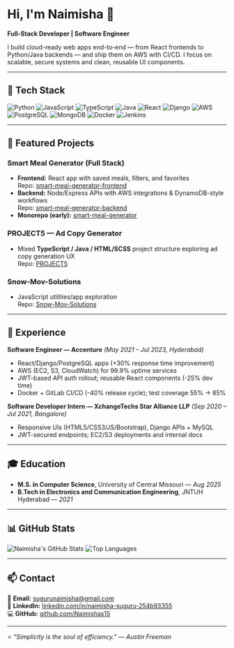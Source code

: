 # Hi, I'm Naimisha 👋

**Full-Stack Developer | Software Engineer**

I build cloud-ready web apps end-to-end — from React frontends to Python/Java backends — and ship them on AWS with CI/CD. I focus on scalable, secure systems and clean, reusable UI components.

---

## 🔧 Tech Stack
![Python](https://img.shields.io/badge/Python-3776AB?logo=python&logoColor=white)
![JavaScript](https://img.shields.io/badge/JavaScript-F7DF1E?logo=javascript&logoColor=black)
![TypeScript](https://img.shields.io/badge/TypeScript-3178C6?logo=typescript&logoColor=white)
![Java](https://img.shields.io/badge/Java-007396?logo=java&logoColor=white)
![React](https://img.shields.io/badge/React-20232A?logo=react&logoColor=61DAFB)
![Django](https://img.shields.io/badge/Django-092E20?logo=django&logoColor=white)
![AWS](https://img.shields.io/badge/AWS-232F3E?logo=amazon-aws&logoColor=FF9900)
![PostgreSQL](https://img.shields.io/badge/PostgreSQL-316192?logo=postgresql&logoColor=white)
![MongoDB](https://img.shields.io/badge/MongoDB-4EA94B?logo=mongodb&logoColor=white)
![Docker](https://img.shields.io/badge/Docker-2496ED?logo=docker&logoColor=white)
![Jenkins](https://img.shields.io/badge/Jenkins-D24939?logo=jenkins&logoColor=white)

---

## 📌 Featured Projects

### Smart Meal Generator (Full Stack)
- **Frontend:** React app with saved meals, filters, and favorites  
  Repo: [smart-meal-generator-frontend](https://github.com/Naimishas15/smart-meal-generator-frontend)  
- **Backend:** Node/Express APIs with AWS integrations & DynamoDB-style workflows  
  Repo: [smart-meal-generator-backend](https://github.com/Naimishas15/smart-meal-generator-backend)  
- **Monorepo (early):** [smart-meal-generator](https://github.com/Naimishas15/smart-meal-generator)

### PROJECT5 — Ad Copy Generator
- Mixed **TypeScript / Java / HTML/SCSS** project structure exploring ad copy generation UX  
  Repo: [PROJECT5](https://github.com/Naimishas15/PROJECT5)

### Snow-Mov-Solutions
- JavaScript utilities/app exploration  
  Repo: [Snow-Mov-Solutions](https://github.com/Naimishas15/Snow-Mov-Solutions)

---

## 💼 Experience
**Software Engineer — Accenture** *(May 2021 – Jul 2023, Hyderabad)*  
- React/Django/PostgreSQL apps (+30% response time improvement)  
- AWS (EC2, S3, CloudWatch) for 99.9% uptime services  
- JWT-based API auth rollout; reusable React components (-25% dev time)  
- Docker + GitLab CI/CD (-40% release cycle); test coverage 55% → 85%

**Software Developer Intern — XchangeTechs Star Alliance LLP** *(Sep 2020 – Jul 2021, Bangalore)*  
- Responsive UIs (HTML5/CSS3/JS/Bootstrap), Django APIs + MySQL  
- JWT-secured endpoints; EC2/S3 deployments and internal docs

---

## 🎓 Education
- **M.S. in Computer Science**, University of Central Missouri — *Aug 2025*  
- **B.Tech in Electronics and Communication Engineering**, JNTUH Hyderabad — *2021*

---

## 📊 GitHub Stats
![Naimisha's GitHub Stats](https://github-readme-stats.vercel.app/api?username=Naimishas15&show_icons=true&theme=tokyonight)
![Top Languages](https://github-readme-stats.vercel.app/api/top-langs/?username=Naimishas15&layout=compact&theme=tokyonight)

---

## 📫 Contact
📧 **Email:** [sugurunaimisha@gmail.com](mailto:sugurunaimisha@gmail.com)  
🔗 **LinkedIn:** [linkedin.com/in/naimisha-suguru-254b93355](https://www.linkedin.com/in/naimisha-suguru-254b93355)  
💻 **GitHub:** [github.com/Naimishas15](https://github.com/Naimishas15)

---

⭐ *“Simplicity is the soul of efficiency.” — Austin Freeman*
